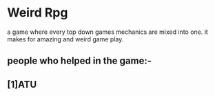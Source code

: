 # Weird Rpg

a game where every top down games mechanics are mixed into one. it makes for amazing and weird game play.


<h2>people who helped in the game:-<h2>                       
[1]ATU
